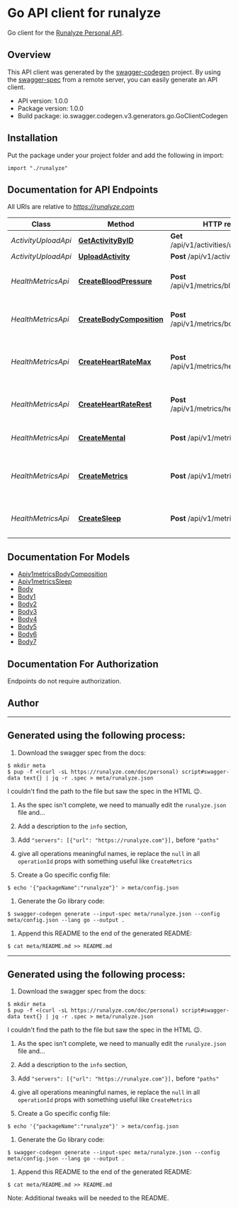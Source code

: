 # Go API client for runalyze

Go client for the [Runalyze Personal API](https://runalyze.com/help/article/personal-api).

## Overview
This API client was generated by the [swagger-codegen](https://github.com/swagger-api/swagger-codegen) project.  By using the [swagger-spec](https://github.com/swagger-api/swagger-spec) from a remote server, you can easily generate an API client.

- API version: 1.0.0
- Package version: 1.0.0
- Build package: io.swagger.codegen.v3.generators.go.GoClientCodegen

## Installation
Put the package under your project folder and add the following in import:
```golang
import "./runalyze"
```

## Documentation for API Endpoints

All URIs are relative to *https://runalyze.com*

Class | Method | HTTP request | Description
------------ | ------------- | ------------- | -------------
*ActivityUploadApi* | [**GetActivityByID**](docs/ActivityUploadApi.md#getactivitybyid) | **Get** /api/v1/activities/uploads/{id} | 
*ActivityUploadApi* | [**UploadActivity**](docs/ActivityUploadApi.md#uploadactivity) | **Post** /api/v1/activities/uploads | 
*HealthMetricsApi* | [**CreateBloodPressure**](docs/HealthMetricsApi.md#createbloodpressure) | **Post** /api/v1/metrics/bloodPressure | Creates a new blood pressure entry
*HealthMetricsApi* | [**CreateBodyComposition**](docs/HealthMetricsApi.md#createbodycomposition) | **Post** /api/v1/metrics/bodyComposition | Creates a new body composition entry
*HealthMetricsApi* | [**CreateHeartRateMax**](docs/HealthMetricsApi.md#createheartratemax) | **Post** /api/v1/metrics/heartRateMax | Creates a new maximum heart rate entry
*HealthMetricsApi* | [**CreateHeartRateRest**](docs/HealthMetricsApi.md#createheartraterest) | **Post** /api/v1/metrics/heartRateRest | Creates a new resting heart rate entry
*HealthMetricsApi* | [**CreateMental**](docs/HealthMetricsApi.md#createmental) | **Post** /api/v1/metrics/mental | Creates a new mental state entry
*HealthMetricsApi* | [**CreateMetrics**](docs/HealthMetricsApi.md#createmetrics) | **Post** /api/v1/metrics | Creates bulk entries of all existing metrics
*HealthMetricsApi* | [**CreateSleep**](docs/HealthMetricsApi.md#createsleep) | **Post** /api/v1/metrics/sleep | Creates a new sleeping entry

## Documentation For Models

 - [Apiv1metricsBodyComposition](docs/Apiv1metricsBodyComposition.md)
 - [Apiv1metricsSleep](docs/Apiv1metricsSleep.md)
 - [Body](docs/Body.md)
 - [Body1](docs/Body1.md)
 - [Body2](docs/Body2.md)
 - [Body3](docs/Body3.md)
 - [Body4](docs/Body4.md)
 - [Body5](docs/Body5.md)
 - [Body6](docs/Body6.md)
 - [Body7](docs/Body7.md)

## Documentation For Authorization
 Endpoints do not require authorization.


## Author


---

## Generated using the following process:

1. Download the swagger spec from the docs:

```console
$ mkdir meta
$ pup -f <(curl -sL https://runalyze.com/doc/personal) script#swagger-data text{} | jq -r .spec > meta/runalyze.json
```
I couldn't find the path to the file but saw the spec in the HTML 😉.

1. As the spec isn't complete, we need to manually edit the `runalyze.json` file and...
  1. Add a description to the `info` section,
  1. Add `"servers": [{"url": "https://runalyze.com"}],` before `"paths"`
  1. give all operations meaningful names, ie replace the `null` in all `operationId` props with something useful like `CreateMetrics`

1. Create a Go specific config file:

```console
$ echo '{"packageName":"runalyze"}' > meta/config.json
```

1. Generate the Go library code:

```console
$ swagger-codegen generate --input-spec meta/runalyze.json --config meta/config.json --lang go --output .
```

1. Append this README to the end of the generated README:

```console
$ cat meta/README.md >> README.md
```
---

## Generated using the following process:

1. Download the swagger spec from the docs:

```console
$ mkdir meta
$ pup -f <(curl -sL https://runalyze.com/doc/personal) script#swagger-data text{} | jq -r .spec > meta/runalyze.json
```
I couldn't find the path to the file but saw the spec in the HTML 😉.

1. As the spec isn't complete, we need to manually edit the `runalyze.json` file and...
  1. Add a description to the `info` section,
  1. Add `"servers": [{"url": "https://runalyze.com"}],` before `"paths"`
  1. give all operations meaningful names, ie replace the `null` in all `operationId` props with something useful like `CreateMetrics`

1. Create a Go specific config file:

```console
$ echo '{"packageName":"runalyze"}' > meta/config.json
```

1. Generate the Go library code:

```console
$ swagger-codegen generate --input-spec meta/runalyze.json --config meta/config.json --lang go --output .
```

1. Append this README to the end of the generated README:

```console
$ cat meta/README.md >> README.md
```

Note: Additional tweaks will be needed to the README.
